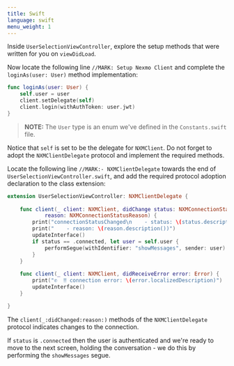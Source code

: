 ```yaml
---
title: Swift
language: swift
menu_weight: 1
---
```


Inside `UserSelectionViewController`, explore the setup methods that were written for you on `viewDidLoad`.

Now locate the following line `//MARK: Setup Nexmo Client` and complete the `loginAs(user: User)` method implementation:

```swift
func loginAs(user: User) {
    self.user = user
    client.setDelegate(self)
    client.login(withAuthToken: user.jwt)
}
```

> **NOTE:** The `User` type is an enum we've defined in the `Constants.swift` file.

Notice that `self` is set to be the delegate for `NXMClient`. Do not forget to adopt the `NXMClientDelegate` protocol and implement the required methods.


Locate the following line `//MARK:- NXMClientDelegate` towards the end of `UserSelectionViewController.swift`, and add the required protocol adoption declaration to the class extension:

```swift
extension UserSelectionViewController: NXMClientDelegate {
    
    func client(_ client: NXMClient, didChange status: NXMConnectionStatus, 
            reason: NXMConnectionStatusReason) {
        print("connectionStatusChanged\n    - status: \(status.description())")
        print("    - reason: \(reason.description())")
        updateInterface()
        if status == .connected, let user = self.user {
            performSegue(withIdentifier: "showMessages", sender: user)
        }
    }
    
    func client(_ client: NXMClient, didReceiveError error: Error) {
        print("✆  ‼️ connection error: \(error.localizedDescription)")
        updateInterface()
    }

}
```

The `client(_:didChanged:reason:)` methods of the `NXMClientDelegate` protocol indicates changes to the connection. 

If `status` is `.connected` then the user is authenticated and we're ready to move to the next screen, holding the conversation - we do this by performing the `showMessages` segue. 
